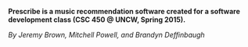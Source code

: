 **Prescribe is a music recommendation software created for a software development class (CSC 450 @ UNCW, Spring 2015).**

*By Jeremy Brown, Mitchell Powell, and Brandyn Deffinbaugh*
